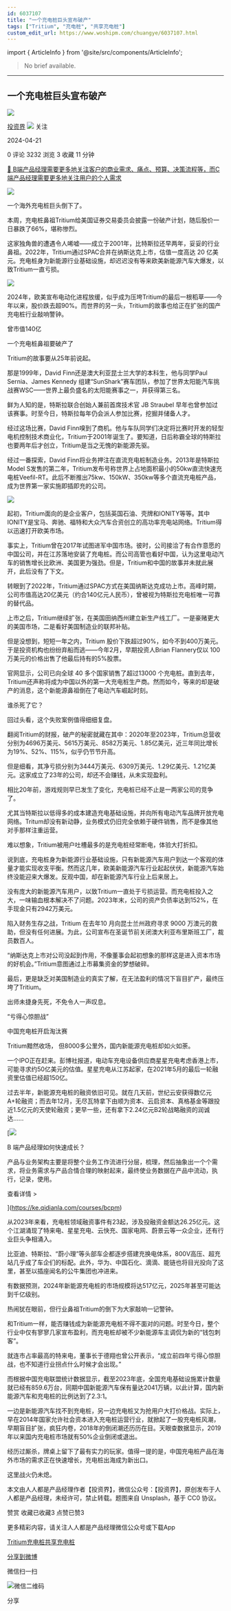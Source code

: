 ```yaml
---
id: 6037107
title: "一个充电桩巨头宣布破产"
tags: ["Tritium", "充电桩", "共享充电桩"]
custom_edit_url: https://www.woshipm.com/chuangye/6037107.html
---
```

import { ArticleInfo } from '@site/src/components/ArticleInfo';

<ArticleInfo
    author="投资界"
    authorLink="https://www.woshipm.com/u/1494111"
    published="2024-04-21"
    views={3232}
    comments={0}
    collects={3}
/>

> No brief available.

---

## 一个充电桩巨头宣布破产

[![](https://static.woshipm.com/view/woshipm_api_def_20230131141351_8935.jpg?imageView2/1/w/72/h/72/q/100)](https://www.woshipm.com/u/1494111)

[投资界](https://www.woshipm.com/u/1494111) ![](https://static.woshipm.com/tag/1122_1@2x.png) 关注

2024-04-21

0 评论 3232 浏览 3 收藏 11 分钟

[🔗 B端产品经理需要更多地关注客户的商业需求、痛点、预算、决策流程等，而C端产品经理需要更多地关注用户的个人需求](https://ke.qidianla.com/courses/bcpm)

![](https://image.woshipm.com/2024/04/21/dc9fcbd2-ffb8-11ee-ab5a-00163e142b65.png)

一个海外充电桩巨头倒下了。

本周，充电桩鼻祖Tritium给美国证券交易委员会披露一份破产计划，随后股价一日暴跌了66%，堪称惨烈。

这家独角兽的遭遇令人唏嘘——成立于2001年，比特斯拉还早两年，妥妥的行业鼻祖。2022年，Tritium通过SPAC合并在纳斯达克上市，估值一度高达 20 亿美元。充电桩身为新能源行业基础设施，却迟迟没有等来欧美新能源汽车大爆发，以致Tritium一直亏损。

![](https://image.woshipm.com/2024/04/21/b567c81a-ffb5-11ee-82d5-00163e142b65.png)

2024年，欧美宣布电动化进程放缓，似乎成为压垮Tritium的最后一根稻草——今年以来，股价跌去超90%。而世界的另一头，Tritium的故事也给正在扩张的国产充电桩行业敲响警钟。

曾市值140亿

一个充电桩鼻祖要破产了

Tritium的故事要从25年前说起。

那是1999年，David Finn还是澳大利亚昆士兰大学的本科生，他与同学Paul Sernia、James Kennedy 组建“SunShark”赛车团队，参加了世界太阳能汽车挑战赛WSC——世界上最负盛名的太阳能赛事之一，并获得第三名。

鲜为人知的是，特斯拉联合创始人兼前首席技术官 JB Straubel 早年也曾参加过该赛事。时至今日，特斯拉每年仍会派人参加比赛，挖掘并储备人才。

经过这场比赛，David Finn嗅到了商机。他与车队同学们决定将比赛时开发的轻型电机控制技术商业化，Tritium于2001年诞生了。要知道，日后称霸全球的特斯拉也要两年后才创立，Tritium是当之无愧的新能源先驱。

经过一番探索，David Finn将业务押注在直流充电桩制造业务。2013年是特斯拉Model S发售的第二年，Tritium发布号称世界上占地面积最小的50kw直流快速充电桩Veefil-RT。此后不断推出75kw、150kW、350kw等多个直流充电桩产品，成为世界第一家实施即插即充的公司。

![](https://image.woshipm.com/2024/04/21/b5acfb1a-ffb5-11ee-82d5-00163e142b65.png)

起初，Tritium面向的是企业客户，包括英国石油、壳牌和IONITY等等。其中IONITY是宝马、奔驰、福特和大众汽车合资创立的高功率充电站网络。Tritium得以迅速打开欧美市场。

事实上，Tritium曾在2017年试图进军中国市场。彼时，公司接洽了有合作意愿的中国公司，并在江苏落地安装了充电桩。而公司高管也看好中国，认为这里电动汽车的销售增长比欧洲、美国更为强劲。但是，Tritium和中国的故事并未就此展开，此后没有了下文。

转眼到了2022年，Tritium通过SPAC方式在美国纳斯达克成功上市。高峰时期，公司市值高达20亿美元（约合140亿元人民币），曾被视为特斯拉充电桩唯一可靠的替代品。

上市之后，Tritium继续扩张，在美国田纳西州建立新生产线工厂。一是豪赌更大的美国市场，二是看好美国制造业的联邦补贴。

但是没想到，短短一年之内，Tritium 股价下跌超过90%，如今不到400万美元。于是投资机构也纷纷弃船而逃——今年2月，早期投资人Brian Flannery仅以 100 万美元的价格出售了他最后持有的5%股票。

官网显示，公司已向全球 40 多个国家销售了超过13000 个充电桩。直到去年，Tritium还声称将成为中国以外的第一大充电桩生产商。然而如今，等来的却是破产的消息，这个新能源鼻祖倒在了电动汽车崛起时刻。

谁杀死了它？

回过头看，这个失败案例值得细细复盘。

翻阅Tritium的财报，破产的秘密就藏在其中：2020年至2023年，Tritium总营收分别为4696万美元、5615万美元、8582万美元、1.85亿美元，近三年同比增长为19%、52%、115%，似乎仍节节升高。

但是细看，其净亏损分别为3444万美元、6309万美元、1.29亿美元、1.21亿美元。这家成立了23年的公司，却还不会赚钱，从未实现盈利。

相比20年前，游戏规则早已发生了变化，充电桩已经不止是一两家公司的竞争了。

尤其当特斯拉以低得多的成本建造充电基础设施，并向所有电动汽车品牌开放充电网络。Tritum却没有新动静，业务模式仍旧完全依赖于硬件销售，而不是像其他对手那样注重运营。

难以想象，Tritium被用户吐槽最多的是充电桩经常断电，体验大打折扣。

说到底，充电桩身为新能源行业基础设施，只有新能源汽车用户到达一个客观的体量才能实现收支平衡。然而这几年，欧美新能源汽车行业起起伏伏，新能源汽车始终没能迎来大爆发。反观中国，却在新能源汽车行业上后来居上。

没有庞大的新能源汽车用户，以致Tritium一直处于亏损运营。而充电桩投入之大，一味输血根本解决不了问题。2023年末，公司的资产负债率达到152%，在手现金只有2942万美元。

陷入财务生存之战，Tritium 在去年10 月向昆士兰州政府寻求 9000 万澳元的救助，但没有任何进展。为此，公司宣布在圣诞节前关闭澳大利亚布里斯班工厂，裁员数百人。

“纳斯达克上市对公司没起到作用，不像董事会起初想象的那样这是进入资本市场的好机会。”Tritium意图通过上市募集资金的梦想破碎。

最后，更是缺乏对美国制造业的真实了解，在无法盈利的情况下盲目扩产，最终压垮了Tritium。

出师未捷身先死，不免令人一声叹息。

“亏得心惊胆战”

中国充电桩开启淘汰赛

Tritium黯然收场， 但8000多公里外，国内新能源充电桩却如火如荼。

一个IPO正在赶来。彭博社报道，电动车充电设备供应商星星充电考虑香港上市，可能寻求约50亿美元的估值。星星充电从江苏起家，在2021年5月的最后一轮融资里估值已经超150亿。

过去半年，新能源充电桩的融资依旧可见。就在几天前，世纪云安获得数亿元A+轮融资；而去年12月，无尽瓦特拿下由顺为资本、云启资本、真格基金等跟投近1.5亿元的天使轮融资；更早一些，还有拿下2.24亿元B2轮战略融资的润诚达……

[![](https://image.woshipm.com/2023/08/02/a53a469e-30e3-11ee-88e7-00163e0b5ff3.png)

B 端产品经理如何快速成长？

产品与业务架构主要是将整个业务工作流进行分层，梳理，然后抽象出一个个需求，将业务需求与产品合情合理的映射起来，最终使业务数据在产品中流动，执行，记录，使用。

查看详情 >

](https://ke.qidianla.com/courses/bcpm)

从2023年来看，充电桩领域融资事件有23起，涉及投融资金额达26.25亿元。这个江湖涌现了特来电、星星充电、云快充、国家电网、蔚景云等一众企业，还有行业巨头争相涌入。

比亚迪、特斯拉、“蔚小理”等头部车企都逐步搭建充换电体系，800V高压、超充站几乎成了车企们的标配。此外，华为、中国石化、滴滴、能链也将目光投向了这里，甚至以插座闻名的公牛集团也冲进来。

有数据预测，2024年新能源充电桩的市场规模将达517亿元，2025年甚至可能达到千亿级别。

热闹犹在眼前，但行业鼻祖Tritium的倒下为大家敲响一记警钟。

和Tritium一样，能否赚钱成为新能源充电桩不得不面对的问题。时至今日，整个行业中仅有寥寥几家宣布盈利，而充电桩却被不少新能源车主调侃为新的“钱包刺客”。

就连市占率最高的特来电，董事长于德翔也曾公开表示，“成立前四年亏得心惊胆战，也不知道行业拐点什么时候才会出现。”

而根据中国充电联盟统计数据显示，截至2023年底，全国充电基础设施累计数量就已经有859.6万台，同期中国新能源汽车保有量达2041万辆，以此计算，国内新能源汽车和充电桩的比例达到了2.3∶1。

一边是新能源汽车找不到充电桩，另一边充电桩又为抢用户大打价格战。实际上，早在2014年国家允许社会资本进入充电桩运营行业，就掀起了一股充电桩风潮，早期盲目扩张，疯狂内卷，2018年的倒闭潮还历历在目。天眼查数据显示，2019年以来国内充电桩市场就有50%企业倒闭或退出。

经历过厮杀，牌桌上留下了最有实力的玩家。值得一提的是，中国充电桩产品在海外市场的需求正在快速增长，充电桩出海成为新出口。

这里战火仍未熄。

本文由人人都是产品经理作者【投资界】，微信公众号：【投资界】，原创发布于人人都是产品经理，未经许可，禁止转载。题图来自 Unsplash，基于 CC0 协议。

赞赏 收藏已收藏3 点赞已赞3

更多精彩内容，请关注人人都是产品经理微信公众号或下载App

[Tritium](https://www.woshipm.com/tag/tritium)[充电桩](https://www.woshipm.com/tag/%e5%85%85%e7%94%b5%e6%a1%a9)[共享充电桩](https://www.woshipm.com/tag/%e5%85%b1%e4%ba%ab%e5%85%85%e7%94%b5%e6%a1%a9)

[分享到微博](https://service.weibo.com/share/share.php?appkey=2775287854&title=一个充电桩巨头宣布破产&url=https://www.woshipm.com/chuangye/6037107.html&pic=https://image.woshipm.com/2024/04/21/dc9fcbd2-ffb8-11ee-ab5a-00163e142b65.png)

微信扫一扫

![微信二维码](https://api.pwmqr.com/qrcode/create/?url=https://www.woshipm.com/chuangye/6037107.html)

分享